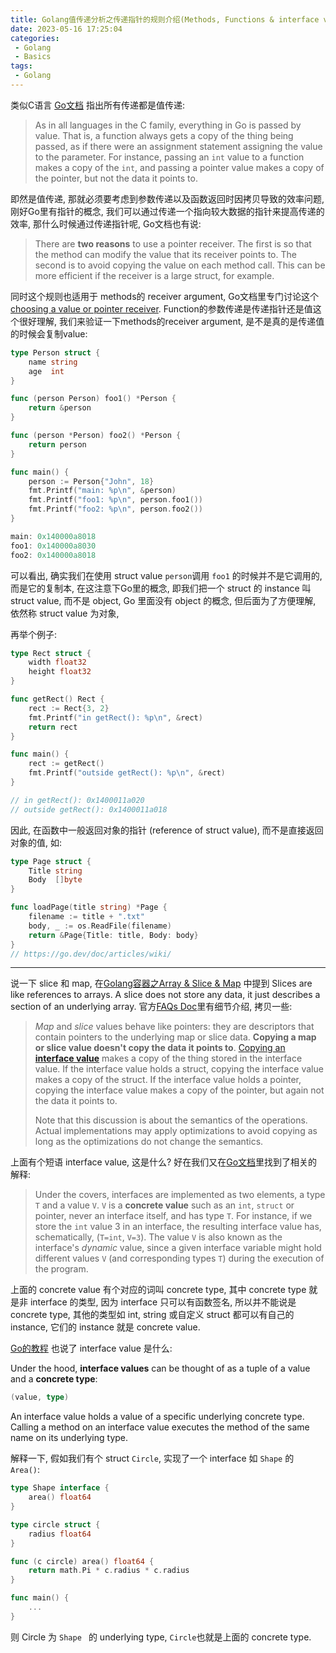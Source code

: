 ```yaml
---
title: Golang值传递分析之传递指针的规则介绍(Methods, Functions & interface value)
date: 2023-05-16 17:25:04
categories:
 - Golang
 - Basics
tags:
 - Golang
---
```


类似C语言 [Go文档](https://go.dev/doc/faq#methods_on_values_or_pointers) 指出所有传递都是值传递:

> As in all languages in the C family, everything in Go is passed by value. That is, a function always gets a copy of the thing being passed, as if there were an assignment statement assigning the value to the parameter. For instance, passing an `int` value to a function makes a copy of the `int`, and passing a pointer value makes a copy of the pointer, but not the data it points to. 

即然是值传递, 那就必须要考虑到参数传递以及函数返回时因拷贝导致的效率问题, 刚好Go里有指针的概念, 我们可以通过传递一个指向较大数据的指针来提高传递的效率, 那什么时候通过传递指针呢, Go文档也有说:

> There are **two reasons** to use a pointer receiver. The first is so that the method can modify the value that its receiver points to. The second is to avoid copying the value on each method call. This can be more efficient if the receiver is a large struct, for example. 

同时这个规则也适用于 methods的 receiver argument, Go文档里专门讨论这个 [choosing a value or pointer receiver](https://go.dev/tour/methods/8). Function的参数传递是传递指针还是值这个很好理解, 我们来验证一下methods的receiver argument, 是不是真的是传递值的时候会复制value:

```go
type Person struct {
	name string
	age  int
}

func (person Person) foo1() *Person {
	return &person
}

func (person *Person) foo2() *Person {
	return person
}

func main() {
	person := Person{"John", 18}
	fmt.Printf("main: %p\n", &person)
	fmt.Printf("foo1: %p\n", person.foo1())
	fmt.Printf("foo2: %p\n", person.foo2())
}

main: 0x140000a8018
foo1: 0x140000a8030
foo2: 0x140000a8018
```

可以看出, 确实我们在使用 struct value `person`调用 `foo1` 的时候并不是它调用的, 而是它的复制本, 在这注意下Go里的概念, 即我们把一个 struct 的 instance 叫 struct value, 而不是 object, Go 里面没有 object 的概念, 但后面为了方便理解, 依然称 struct value 为对象, 

再举个例子:

```go
type Rect struct {
	width float32
	height float32
}

func getRect() Rect {
	rect := Rect{3, 2}
	fmt.Printf("in getRect(): %p\n", &rect)
	return rect
}

func main() {
	rect := getRect()
	fmt.Printf("outside getRect(): %p\n", &rect)
}

// in getRect(): 0x1400011a020
// outside getRect(): 0x1400011a018
```

因此, 在函数中一般返回对象的指针 (reference of struct value), 而不是直接返回对象的值, 如:

``` go
type Page struct {
    Title string
    Body  []byte
}

func loadPage(title string) *Page {
    filename := title + ".txt"
    body, _ := os.ReadFile(filename)
    return &Page{Title: title, Body: body}
}
// https://go.dev/doc/articles/wiki/
```

----

说一下 slice 和 map, 在[Golang容器之Array & Slice & Map](https://davidzhu.xyz/2023/05/13/Golang/Basics/003-collections/) 中提到 Slices are like references to arrays. A slice does not store any data, it just describes a section of an underlying array. 官方[FAQs Doc](https://go.dev/doc/faq)里有细节介绍, 拷贝一些: 

> *Map* and *slice* values behave like pointers: they are descriptors that contain pointers to the underlying map or slice data. **Copying a map or slice value doesn't copy the data it points to**. [Copying an **interface value**](https://stackoverflow.com/a/37851764/16317008) makes a copy of the thing stored in the interface value. If the interface value holds a struct, copying the interface value makes a copy of the struct. If the interface value holds a pointer, copying the interface value makes a copy of the pointer, but again not the data it points to.
>
> Note that this discussion is about the semantics of the operations. Actual implementations may apply optimizations to avoid copying as long as the optimizations do not change the semantics.

上面有个短语 interface value, 这是什么? 好在我们又在[Go文档](https://go.dev/doc/faq)里找到了相关的解释:

> Under the covers, interfaces are implemented as two elements, a type `T` and a value `V`. `V` is a **concrete value** such as an `int`, `struct` or pointer, never an interface itself, and has type `T`. For instance, if we store the `int` value 3 in an interface, the resulting interface value has, schematically, (`T=int`, `V=3`). The value `V` is also known as the interface's *dynamic* value, since a given interface variable might hold different values `V` (and corresponding types `T`) during the execution of the program. 

上面的 concrete value 有个对应的词叫 concrete type, 其中 concrete type 就是非 interface 的类型, 因为 interface 只可以有函数签名, 所以并不能说是 concrete type, 其他的类型如 int, string 或自定义 struct 都可以有自己的 instance, 它们的 instance 就是 concrete value. 

[Go的教程](https://go.dev/tour/methods/11) 也说了 interface value 是什么:

Under the hood, **interface values** can be thought of as a tuple of a value and a **concrete type**:

```go
(value, type)
```

An interface value holds a value of a specific underlying concrete type. Calling a method on an interface value executes the method of the same name on its underlying type. 

解释一下, 假如我们有个 struct `Circle`, 实现了一个 interface 如 `Shape` 的 `Area()`:

```go
type Shape interface {
	area() float64
}

type circle struct {
	radius float64
}

func (c circle) area() float64 {
	return math.Pi * c.radius * c.radius
}

func main() {
	...
}
```

则 Circle 为 `Shape ` 的 underlying type, `Circle`也就是上面的 concrete type. 
